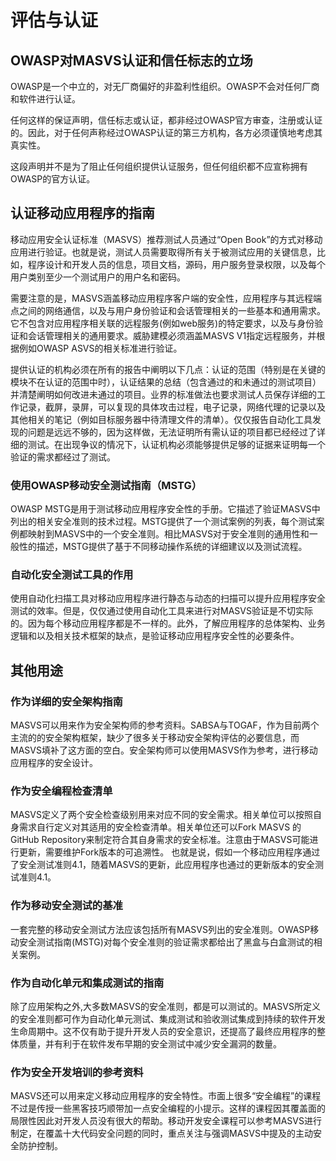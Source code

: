 # 评估与认证

## OWASP对MASVS认证和信任标志的立场

OWASP是一个中立的，对无厂商偏好的非盈利性组织。OWASP不会对任何厂商和软件进行认证。

任何这样的保证声明，信任标志或认证，都非经过OWASP官方审查，注册或认证的。因此，对于任何声称经过OWASP认证的第三方机构，各方必须谨慎地考虑其真实性。

这段声明并不是为了阻止任何组织提供认证服务，但任何组织都不应宣称拥有OWASP的官方认证。

## 认证移动应用程序的指南

移动应用安全认证标准（MASVS）推荐测试人员通过“Open Book”的方式对移动应用进行验证。也就是说，测试人员需要取得所有关于被测试应用的关键信息，比如，程序设计和开发人员的信息，项目文档，源码，用户服务登录权限，以及每个用户类别至少一个测试用户的用户名和密码。

需要注意的是，MASVS涵盖移动应用程序客户端的安全性，应用程序与其远程端点之间的网络通信，以及与用户身份验证和会话管理相关的一些基本和通用需求。它不包含对应用程序相关联的远程服务(例如web服务)的特定要求，以及与身份验证和会话管理相关的通用要求。威胁建模必须涵盖MASVS V1指定远程服务，并根据例如OWASP ASVS的相关标准进行验证。

提供认证的机构必须在所有的报告中阐明以下几点：认证的范围（特别是在关键的模块不在认证的范围中时），认证结果的总结（包含通过的和未通过的测试项目）并清楚阐明如何改进未通过的项目。业界的标准做法也要求测试人员保存详细的工作记录，截屏，录屏，可以复现的具体攻击过程，电子记录，网络代理的记录以及其他相关的笔记（例如目标服务器中待清理文件的清单）。仅仅报告自动化工具发现的问题是远远不够的，因为这样做，无法证明所有需认证的项目都已经经过了详细的测试。在出现争议的情况下，认证机构必须能够提供足够的证据来证明每一个验证的需求都经过了测试。

### 使用OWASP移动安全测试指南（MSTG）

OWASP MSTG是用于测试移动应用程序安全性的手册。它描述了验证MASVS中列出的相关安全准则的技术过程。MSTG提供了一个测试案例的列表，每个测试案例都映射到MASVS中的一个安全准则。相比MASVS对于安全准则的通用性和一般性的描述，MSTG提供了基于不同移动操作系统的详细建议以及测试流程。

### 自动化安全测试工具的作用

使用自动化扫描工具对移动应用程序进行静态与动态的扫描可以提升应用程序安全测试的效率。但是，仅仅通过使用自动化工具来进行对MASVS验证是不切实际的。因为每个移动应用程序都是不一样的。此外，了解应用程序的总体架构、业务逻辑和以及相关技术框架的缺点，是验证移动应用程序安全性的必要条件。

## 其他用途

### 作为详细的安全架构指南

MASVS可以用来作为安全架构师的参考资料。SABSA与TOGAF，作为目前两个主流的的安全架构框架，缺少了很多关于移动安全架构评估的必要信息，而MASVS填补了这方面的空白。安全架构师可以使用MASVS作为参考，进行移动应用程序的安全设计。

### 作为安全编程检查清单

MASVS定义了两个安全检查级别用来对应不同的安全需求。相关单位可以按照自身需求自行定义对其适用的安全检查清单。相关单位还可以Fork MASVS 的 GitHub Repository来制定符合其自身需求的安全标准。注意由于MASVS可能进行更新，需要维护Fork版本的可追溯性。 也就是说，假如一个移动应用程序通过了安全测试准则4.1，随着MASVS的更新，此应用程序也通过的更新版本的安全测试准则4.1。

### 作为移动安全测试的基准

一套完整的移动安全测试方法应该包括所有MASVS列出的安全准则。OWASP移动安全测试指南(MSTG)对每个安全准则的验证需求都给出了黑盒与白盒测试的相关案例。

### 作为自动化单元和集成测试的指南

除了应用架构之外,大多数MASVS的安全准则，都是可以测试的。MASVS所定义的安全准则都可作为自动化单元测试、集成测试和验收测试集成到持续的软件开发生命周期中。这不仅有助于提升开发人员的安全意识，还提高了最终应用程序的整体质量，并有利于在软件发布早期的安全测试中减少安全漏洞的数量。

### 作为安全开发培训的参考资料

MASVS还可以用来定义移动应用程序的安全特性。市面上很多“安全编程”的课程不过是传授一些黑客技巧顺带加一点安全编程的小提示。这样的课程因其覆盖面的局限性因此对开发人员没有很大的帮助。移动开发安全课程可以参考MASVS进行制定，在覆盖十大代码安全问题的同时，重点关注与强调MASVS中提及的主动安全防护控制。